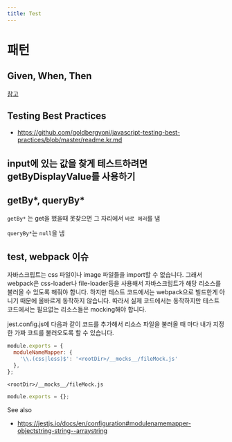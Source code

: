 ```yaml
---
title: Test
---
```


# 패턴

## Given, When, Then

[참고](https://github.com/ahastudio/til/blob/main/blog/2018/12-08-given-when-then.md)

## Testing Best Practices

- https://github.com/goldbergyoni/javascript-testing-best-practices/blob/master/readme.kr.md

## input에 있는 값을 찾게 테스트하려면 getByDisplayValue를 사용하기

## getBy*, queryBy*

`getBy*` 는 get을 했을때 못찾으면 그 자리에서 `바로 에러`를 냄

`queryBy*`는 `null`을 냄

## test, webpack 이슈

자바스크립트는 css 파일이나 image 파일들을 import할 수 없습니다. 그래서 webpack은 css-loader나 file-loader등을 사용해서 자바스크립트가 해당 리소스를 불러올 수 있도록 해줘야 합니다. 하지만 테스트 코드에서는 webpack으로 빌드한게 아니기 때문에 올바르게 동작하지 않습니다. 따라서 실제 코드에서는 동작하지만 테스트 코드에서는 필요없는 리소스들은 mocking해야 합니다.

jest.config.js에 다음과 같이 코드를 추가해서 리소스 파일을 불러올 때 마다 내가 지정한 가짜 코드를 불러오도록 할 수 있습니다.

```javascript
module.exports = {
  moduleNameMapper: {
    '\\.(css|less)$': '<rootDir>/__mocks__/fileMock.js'
  },
};
```

`<rootDir>/__mocks__/fileMock.js`

``` javascript
module.exports = {};
```

See also

- https://jestjs.io/docs/en/configuration#modulenamemapper-objectstring-string--arraystring
